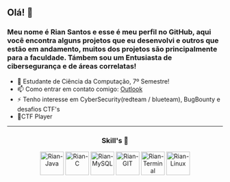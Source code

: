 ## Olá! 👋

### Meu nome é **Rian Santos** e esse é meu perfil no GitHub, aqui você encontra alguns projetos que eu desenvolvi e outros que estão em andamento, muitos dos projetos são principalmente para a faculdade. Támbem sou um Entusiasta de cibersegurança e de áreas correlatas!



- 🌱 Estudante de Ciência da Computação, 7º Semestre!
- 📫 Como entrar em contato comigo: [Outlook](mailto:riansantosc02@outlook.com)
- ⚡ Tenho interesse em CyberSecurity(redteam / blueteam), BugBounty e desafios CTF's
- 📌CTF Player
---
<div align = 'center'>
  
  <h3>Skill's 🚀</h3>
  <!--<img align = 'center' alt = 'Rian-Py' Height = '55' src = 'https://user-images.githubusercontent.com/77757476/130664872-b304c2d4-5417-4c55-899c-ea2ee9ca1bfc.png'>-->
  <img align = 'center' alt = 'Rian-Java' Height = '55' src = 'https://user-images.githubusercontent.com/77757476/130664717-3a28ae20-6f0d-49f1-bee9-0c2f91f86636.png'>
  <img align = 'center' alt = 'Rian-C' Height = '55' src = 'https://user-images.githubusercontent.com/77757476/130664792-2008e1d7-5d3b-4cba-adfd-65b13f643c48.png'>
  <img align = 'center' alt = 'Rian-MySQL' Height = '55' src = 'https://user-images.githubusercontent.com/77757476/130664968-daf8a6c3-1808-4371-b11f-a4ad4717d1e7.png'>
  <img align = 'center' alt = 'Rian-GIT' Height ='55' src = 'https://user-images.githubusercontent.com/77757476/130665042-f0bfc128-d7a2-468f-bbe6-d19313b976aa.png'>
  <img align = 'center' alt = 'Rian-Terminal' Height = '55' src = 'https://user-images.githubusercontent.com/77757476/130665214-25aa45ad-7a11-4b4f-81be-c0f60e11d21f.png'>
  <!--<img align = 'center' alt = 'Rian-Android' Height = '55' src = 'https://user-images.githubusercontent.com/77757476/130665329-9baa6934-92b1-46f4-b99f-9beaf2cd8f04.png'>-->
  <img align = 'center' alt = 'Rian-Linux' Height = '55' src ='https://user-images.githubusercontent.com/77757476/130665484-ca4bf06a-50f6-4200-96c7-1a6f835cd249.png'>

</div>
